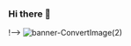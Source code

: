 ### Hi there 👋

<!--
**SecureShelter/SecureShelter** is a ✨ _special_ ✨ repository because its `README.md` (this file) appears on your GitHub profile.

Here are some ideas to get you started:

- 🔭 I’m currently working on ...
- 🌱 I’m currently learning ...
- 👯 I’m looking to collaborate on ...
- 🤔 I’m looking for help with ...
- 💬 Ask me about ...
- 📫 How to reach me: ...
- 😄 Pronouns: ...
- ⚡ Fun fact: ...
-->
!-->
![banner-ConvertImage(2)](https://user-images.githubusercontent.com/92108223/136420136-d6a5f7b4-5d19-4a45-a7aa-5c43ff3a0ee7.jpg)

